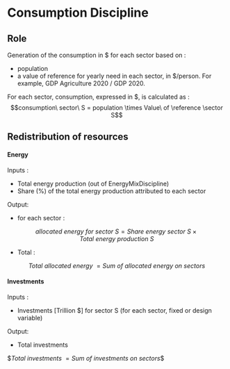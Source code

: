 # Consumption Discipline

## Role

Generation of the consumption in $ for each sector based on :
- population
- a value of reference for yearly need in each sector, in $/person. For example, GDP Agriculture 2020 / GDP 2020. 

For each sector, consumption, expressed in $, is calculated as :
$$consumption\ sector\ S = population \times Value\ of \reference \sector S$$

## Redistribution of resources

#### Energy

Inputs :
- Total energy production (out of EnergyMixDiscipline)
- Share (%) of the total energy production attributed to each sector

Output:
- for each sector :

$$allocated\ energy\ for\ sector\ S = Share\ energy\ sector\ S \times Total\ energy\ production\ S$$

- Total :

$$Total\ allocated\ energy\ = Sum\ of\ allocated\ energy\ on\ sectors$$

#### Investments

Inputs :
- Investments [Trillion $] for sector S (for each sector, fixed or design variable)

Output:
- Total investments 

$$Total\ investments\ = Sum\ of\ investments\ on\ sectors\$$

